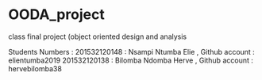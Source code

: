 # OODA_project
class final project (object oriented design and analysis


Students Numbers : 
201532120148 : Nsampi Ntumba Elie , Github account : elientumba2019
201532120138 : Bilomba Ndomba Herve , Github account : hervebilomba38
